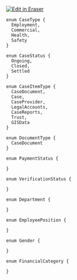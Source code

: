 <p><a target="_blank" href="https://app.eraser.io/workspace/yX32ZeWj2AkrWrVAjT5p" id="edit-in-eraser-github-link"><img alt="Edit in Eraser" src="https://firebasestorage.googleapis.com/v0/b/second-petal-295822.appspot.com/o/images%2Fgithub%2FOpen%20in%20Eraser.svg?alt=media&amp;token=968381c8-a7e7-472a-8ed6-4a6626da5501"></a></p>

```
enum CaseType {
  Employment,
  Commercial,
  Health,
  Safety
}
```

```
enum CaseStatus {
  Ongoing,
  Closed,
  Settled
}
```

```
enum CaseItemType {
  CaseDocument,
  Case,
  CaseProvider,
  LegalAccounts,
  CaseReports,
  Trust,
  GISData
}
```

```
enum DocumentType {
  CaseDocument
}
```

```
enum PaymentStatus {

}
```

```
enum VerificationStatus {

}
```

```
enum Department {

}
```

```
enum EmployeePosition {

}
```

```
enum Gender {

}
```

```
enum FinancialCategory {

}
```

<!--- Eraser file: https://app.eraser.io/workspace/yX32ZeWj2AkrWrVAjT5p --->
